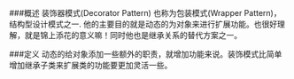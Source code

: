 ###概述
装饰器模式(Decorator Pattern) 也称为包装模式(Wrapper Pattern)，结构型设计模式之一.
他的主要目的就是动态的为对象来进行扩展功能。也很好理解，就是锦上添花的意义嘛！同时他也是继承关系的替代方案之一。

###定义
动态的给对象添加一些额外的职责，就增加功能来说。装饰模式比简单增加继承子类来扩展类的功能要更加灵活一些。